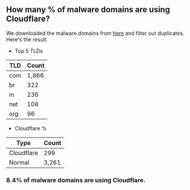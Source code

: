 ## How many % of malware domains are using Cloudflare?


We downloaded the malware domains from [here](https://urlhaus.abuse.ch) and filter out duplicates.
Here's the result.


[//]: # (start replacement)


- Top 5 TLDs

| TLD | Count |
| --- | --- |
| com | 1,866 |
| br | 322 |
| in | 236 |
| net | 108 |
| org | 96 |


- Cloudflare %

| Type | Count |
| --- | --- |
| Cloudflare | 299 |
| Normal | 3,261 |


### 8.4% of malware domains are using Cloudflare.